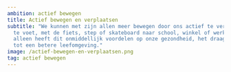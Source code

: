 ```yaml
---
ambition: actief bewegen
title: Actief bewegen en verplaatsen
subtitle: "We kunnen met zijn allen meer bewegen door ons actief te verplaatsen:
  te voet, met de fiets, step of skateboard naar school, winkel of werk. Niet
  alleen heeft dit onmiddellijk voordelen op onze gezondheid, het draagt ook bij
  tot een betere leefomgeving."
image: /actief-bewegen-en-verplaatsen.png
tag: actief bewegen
---
```

